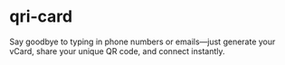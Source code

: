 # qri-card
Say goodbye to typing in phone numbers or emails—just generate your vCard, share your unique QR code, and connect instantly.
